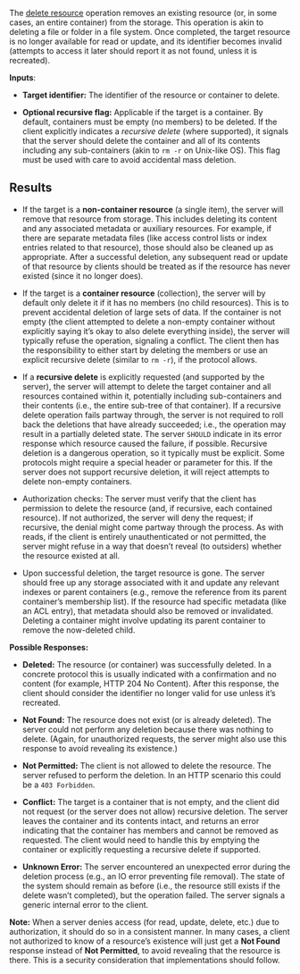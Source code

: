 The [delete resource](https://w3c.github.io/lws-protocol/spec/#dfn-deletion) operation removes an existing resource (or, in some cases, an entire container) from the storage. This operation is akin to deleting a file or folder in a file system. Once completed, the target resource is no longer available for read or update, and its identifier becomes invalid (attempts to access it later should report it as not found, unless it is recreated).

**Inputs**:

* **Target identifier:** The identifier of the resource or container to delete.

* **Optional recursive flag:** Applicable if the target is a container. By default, containers must be empty (no members) to be deleted. If the client explicitly indicates a *recursive delete* (where supported), it signals that the server should delete the container and all of its contents including any sub-containers (akin to `rm -r` on Unix-like OS). This flag must be used with care to avoid accidental mass deletion.

## Results

* If the target is a **non-container resource** (a single item), the server will remove that resource from storage. This includes deleting its content and any associated metadata or auxiliary resources. For example, if there are separate metadata files (like access control lists or index entries related to that resource), those should also be cleaned up as appropriate. After a successful deletion, any subsequent read or update of that resource by clients should be treated as if the resource has never existed (since it no longer does).

* If the target is a **container resource** (collection), the server will by default only delete it if it has no members (no child resources). This is to prevent accidental deletion of large sets of data. If the container is not empty (the client attempted to delete a non-empty container without explicitly saying it’s okay to also delete everything inside), the server will typically refuse the operation, signaling a conflict. The client then has the responsibility to either start by deleting the members or use an explicit recursive delete (similar to `rm -r`), if the protocol allows.

* If a **recursive delete** is explicitly requested (and supported by the server), the server will attempt to delete the target container and all resources contained within it, potentially including sub-containers and their contents (i.e., the entire sub-tree of that container). If a recursive delete operation fails partway through, the server is not required to roll back the deletions that have already succeeded; i.e., the operation may result in a partially deleted state. The server `SHOULD` indicate in its error response which resource caused the failure, if possible. Recursive deletion is a dangerous operation, so it typically must be explicit. Some protocols might require a special header or parameter for this. If the server does not support recursive deletion, it will reject attempts to delete non-empty containers.

* Authorization checks: The server must verify that the client has permission to delete the resource (and, if recursive, each contained resource). If not authorized, the server will deny the request; if recursive, the denial might come partway through the process. As with reads, if the client is entirely unauthenticated or not permitted, the server might refuse in a way that doesn’t reveal (to outsiders) whether the resource existed at all.

* Upon successful deletion, the target resource is gone. The server should free up any storage associated with it and update any relevant indexes or parent containers (e.g., remove the reference from its parent container’s membership list). If the resource had specific metadata (like an ACL entry), that metadata should also be removed or invalidated. Deleting a container might involve updating its parent container to remove the now-deleted child.

**Possible Responses:**

* **Deleted:** The resource (or container) was successfully deleted. In a concrete protocol this is usually indicated with a confirmation and no content (for example, HTTP 204 No Content). After this response, the client should consider the identifier no longer valid for use unless it’s recreated.

* **Not Found:** The resource does not exist (or is already deleted). The server could not perform any deletion because there was nothing to delete. (Again, for unauthorized requests, the server might also use this response to avoid revealing its existence.)

* **Not Permitted:** The client is not allowed to delete the resource. The server refused to perform the deletion. In an HTTP scenario this could be a `403 Forbidden`.

* **Conflict:** The target is a container that is not empty, and the client did not request (or the server does not allow) recursive deletion. The server leaves the container and its contents intact, and returns an error indicating that the container has members and cannot be removed as requested. The client would need to handle this by emptying the container or explicitly requesting a recursive delete if supported.

* **Unknown Error:** The server encountered an unexpected error during the deletion process (e.g., an IO error preventing file removal). The state of the system should remain as before (i.e., the resource still exists if the delete wasn’t completed), but the operation failed. The server signals a generic internal error to the client.

**Note:** When a server denies access (for read, update, delete, etc.) due to authorization, it should do so in a consistent manner. In many cases, a client not authorized to know of a resource’s existence will just get a **Not Found** response instead of **Not Permitted**, to avoid revealing that the resource is there. This is a security consideration that implementations should follow.